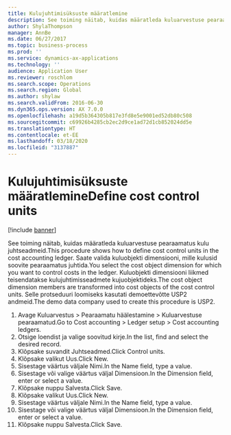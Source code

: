 ```yaml
---
title: Kulujuhtimisüksuste määratlemine
description: See toiming näitab, kuidas määratleda kuluarvestuse pearaamatus kulu juhtseadmeid.
author: ShylaThompson
manager: AnnBe
ms.date: 06/27/2017
ms.topic: business-process
ms.prod: ''
ms.service: dynamics-ax-applications
ms.technology: ''
audience: Application User
ms.reviewer: roschlom
ms.search.scope: Operations
ms.search.region: Global
ms.author: shylaw
ms.search.validFrom: 2016-06-30
ms.dyn365.ops.version: AX 7.0.0
ms.openlocfilehash: a19d5b364305b817e3fd8e5e9001ed52db80c508
ms.sourcegitcommit: c69926b4285cb2ec2d9ce1ad72d1cb852024dd5e
ms.translationtype: HT
ms.contentlocale: et-EE
ms.lasthandoff: 03/18/2020
ms.locfileid: "3137887"
---
```

# <a name="define-cost-control-units"></a><span data-ttu-id="0269d-103">Kulujuhtimisüksuste määratlemine</span><span class="sxs-lookup"><span data-stu-id="0269d-103">Define cost control units</span></span>

[!include [banner](../../includes/banner.md)]

<span data-ttu-id="0269d-104">See toiming näitab, kuidas määratleda kuluarvestuse pearaamatus kulu juhtseadmeid.</span><span class="sxs-lookup"><span data-stu-id="0269d-104">This procedure shows how to define cost control units in the cost accounting ledger.</span></span> <span data-ttu-id="0269d-105">Saate valida kuluobjekti dimensiooni, mille kulusid soovite pearaamatus juhtida.</span><span class="sxs-lookup"><span data-stu-id="0269d-105">You select the cost object dimension for which you want to control costs in the ledger.</span></span> <span data-ttu-id="0269d-106">Kuluobjekti dimensiooni liikmed teisendatakse kulujuhtimisseadmete kujuobjektideks.</span><span class="sxs-lookup"><span data-stu-id="0269d-106">The cost object dimension members are transformed into cost objects of the cost control units.</span></span> <span data-ttu-id="0269d-107">Selle protseduuri loomiseks kasutati demoettevõtte USP2 andmeid.</span><span class="sxs-lookup"><span data-stu-id="0269d-107">The demo data company used to create this procedure is USP2.</span></span>

1. <span data-ttu-id="0269d-108">Avage Kuluarvestus > Pearaamatu häälestamine > Kuluarvestuse pearaamatud.</span><span class="sxs-lookup"><span data-stu-id="0269d-108">Go to Cost accounting > Ledger setup > Cost accounting ledgers.</span></span>
2. <span data-ttu-id="0269d-109">Otsige loendist ja valige soovitud kirje.</span><span class="sxs-lookup"><span data-stu-id="0269d-109">In the list, find and select the desired record.</span></span>
3. <span data-ttu-id="0269d-110">Klõpsake suvandit Juhtseadmed.</span><span class="sxs-lookup"><span data-stu-id="0269d-110">Click Control units.</span></span>
4. <span data-ttu-id="0269d-111">Klõpsake valikut Uus.</span><span class="sxs-lookup"><span data-stu-id="0269d-111">Click New.</span></span>
5. <span data-ttu-id="0269d-112">Sisestage väärtus väljale Nimi.</span><span class="sxs-lookup"><span data-stu-id="0269d-112">In the Name field, type a value.</span></span>
6. <span data-ttu-id="0269d-113">Sisestage või valige väärtus väljal Dimensioon.</span><span class="sxs-lookup"><span data-stu-id="0269d-113">In the Dimension field, enter or select a value.</span></span>
7. <span data-ttu-id="0269d-114">Klõpsake nuppu Salvesta.</span><span class="sxs-lookup"><span data-stu-id="0269d-114">Click Save.</span></span>
8. <span data-ttu-id="0269d-115">Klõpsake valikut Uus.</span><span class="sxs-lookup"><span data-stu-id="0269d-115">Click New.</span></span>
9. <span data-ttu-id="0269d-116">Sisestage väärtus väljale Nimi.</span><span class="sxs-lookup"><span data-stu-id="0269d-116">In the Name field, type a value.</span></span>
10. <span data-ttu-id="0269d-117">Sisestage või valige väärtus väljal Dimensioon.</span><span class="sxs-lookup"><span data-stu-id="0269d-117">In the Dimension field, enter or select a value.</span></span>
11. <span data-ttu-id="0269d-118">Klõpsake nuppu Salvesta.</span><span class="sxs-lookup"><span data-stu-id="0269d-118">Click Save.</span></span>

